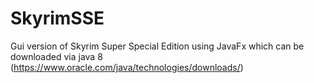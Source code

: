 # SkyrimSSE
Gui version of Skyrim Super Special Edition
using JavaFx which can be downloaded via java 8 (https://www.oracle.com/java/technologies/downloads/)
